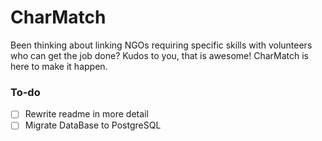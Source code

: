 # CharMatch
Been thinking about linking NGOs requiring specific skills with volunteers who can get the job done? Kudos to you, that is awesome!
CharMatch is here to make it happen.

### To-do

- [ ] Rewrite readme in more detail
- [ ] Migrate DataBase to PostgreSQL
